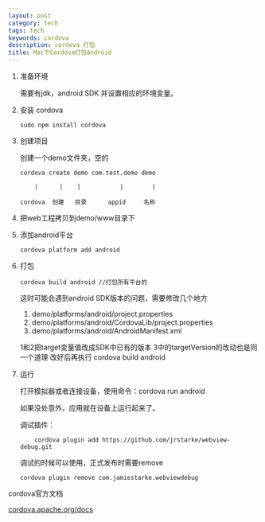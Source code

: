 ```yaml
---
layout: post
category: tech
tags: tech
keywords: cordova
description: cordova 打包
title: Mac下Cordova打包Android
---
```


1. 准备环境

	需要有jdk，android SDK
	并设置相应的环境变量。

2. 安装 cordova

	```
	sudo npm install cordova
	```

3. 创建项目

	创建一个demo文件夹，空的

	```
	cordova create demo com.test.demo demo

		|	   |	|			|		 |

	cordova  创建   目录      appid		名称
	```

4. 把web工程拷贝到demo/www目录下

5. 添加android平台

	```
	cordova platform add android
	```

6. 打包

	```
	cordova build android //打包所有平台的
	```
	这时可能会遇到android SDK版本的问题，需要修改几个地方

	1. demo/platforms/android/project.properties
	2. demo/platforms/android/CordovaLib/project.properties
	3. demo/platforms/android/AndroidManifest.xml

	1和2把target变量值改成SDK中已有的版本
	3中的targetVersion的改动也是同一个道理
	改好后再执行 cordova build android

7. 运行

	打开模拟器或者连接设备，使用命令：cordova run android

	如果没处意外，应用就在设备上运行起来了。

	调试插件：

	```
		cordova plugin add https://github.com/jrstarke/webview-debug.git
	```

	调试的时候可以使用，正式发布时需要remove

	```
	cordova plugin remove com.jamiestarke.webviewdebug
	```


cordova官方文档

[cordova.apache.org/docs](http://cordova.apache.org/docs)




